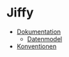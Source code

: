 # Jiffy

- [Dokumentation](./docs/doc.md)
  - [Datenmodel](./docs/datenmodell.md)
- [Konventionen](./docs/conventions.md)

